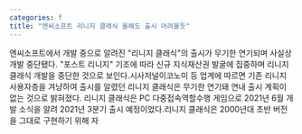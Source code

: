 ```yaml
---
categories: f
title: "엔씨소프트 리니지 클래식 올해도 출시 어려울듯"
---
```

엔씨소프트에서 개발 중으로 알려진 "리니지 클래식"의 출시가 무기한 연기되며 사실상 개발 중단됐다. "포스트 리니지" 기조에 따라 신규 지식재산권 발굴에 집중하며 리니지 클래식 개발을 중단한 것으로 보인다.시사저널이코노미 등 업계에 따르면 기존 리니지 사용자층을 겨냥하여 출시를 알렸던 리니지 클래식은 무기한 연기돼 연내 출시 계획이 없는 것으로 밝혀졌다. 리니지 클래식은 PC 다중접속역할수행 게임으로 2021년 6월 개발 소식을 알려 2021년 3분기 출시 예정이었다.리니지 클래식은 2000년대 초반 버전을 그대로 구현하기 위해 자